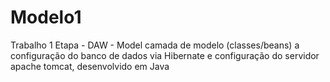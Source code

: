 # Modelo1
Trabalho 1 Etapa - DAW - Model camada de modelo (classes/beans) a configuração do banco de dados via Hibernate e configuração do servidor apache tomcat, desenvolvido em Java
